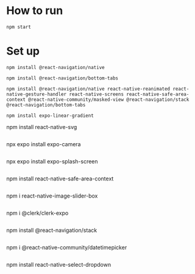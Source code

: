 # How to run
```
npm start
```
# Set up
```
npm install @react-navigation/native
```
```
npm install @react-navigation/bottom-tabs
```
```
npm install @react-navigation/native react-native-reanimated react-native-gesture-handler react-native-screens react-native-safe-area-context @react-native-community/masked-view @react-navigation/stack @react-navigation/bottom-tabs
```
```
npm install expo-linear-gradient
```
npm install react-native-svg
```
```
npx expo install expo-camera
```
```
npx expo install expo-splash-screen
```
```
npm install react-native-safe-area-context
```
```
npm i react-native-image-slider-box
```
```
npm i @clerk/clerk-expo
```
```
npm install @react-navigation/stack
```
```
npm i @react-native-community/datetimepicker
```
```
npm install react-native-select-dropdown
```